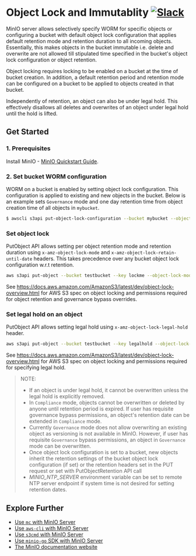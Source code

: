 # Object Lock and Immutablity [![Slack](https://slack.min.io/slack?type=svg)](https://slack.min.io)

MinIO server allows selectively specify WORM for specific objects or configuring a bucket with default object lock configuration that applies default retention mode and retention duration to all incoming objects. Essentially, this makes objects in the bucket immutable i.e. delete and overwrite are not allowed till stipulated time specified in the bucket's object lock configuration or object retention.

Object locking requires locking to be enabled on a bucket at the time of bucket creation. In addition, a default retention period and retention mode can be configured on a bucket to be applied to objects created in that bucket.

Independently of retention, an object can also be under legal hold. This effectively disallows all deletes and overwrites of an object under legal hold until the hold is lifted.

## Get Started

### 1. Prerequisites

Install MinIO - [MinIO Quickstart Guide](https://docs.min.io/docs/minio-quickstart-guide).

### 2. Set bucket WORM configuration

WORM on a bucket is enabled by setting object lock configuration. This configuration is applied to existing and new objects in the bucket. Below is an example sets `Governance` mode and one day retention time from object creation time of all objects in `mybucket`.

```sh
$ awscli s3api put-object-lock-configuration --bucket mybucket --object-lock-configuration 'ObjectLockEnabled=\"Enabled\",Rule={DefaultRetention={Mode=\"GOVERNANCE\",Days=1}}'
```

### Set object lock

PutObject API allows setting per object retention mode and retention duration using `x-amz-object-lock-mode` and `x-amz-object-lock-retain-until-date` headers. This takes precedence over any bucket object lock configuration w.r.t retention.

```sh
aws s3api put-object --bucket testbucket --key lockme --object-lock-mode GOVERNANCE --object-lock-retain-until-date "2019-11-20"  --body /etc/issue
```

See https://docs.aws.amazon.com/AmazonS3/latest/dev/object-lock-overview.html for AWS S3 spec on object locking and permissions required for object retention and governance bypass overrides.

### Set legal hold on an object

PutObject API allows setting legal hold using `x-amz-object-lock-legal-hold` header.

```sh
aws s3api put-object --bucket testbucket --key legalhold --object-lock-legal-hold-status ON --body /etc/issue
```

See https://docs.aws.amazon.com/AmazonS3/latest/dev/object-lock-overview.html for AWS S3 spec on object locking and permissions required for specifying legal hold.

> NOTE:
> - If an object is under legal hold, it cannot be overwritten unless the legal hold is explicitly removed.
> - In `Compliance` mode, objects cannot be overwritten or deleted by anyone until retention period is expired. If user has requisite governance bypass permissions, an object's retention date can be extended in `Compliance` mode.
> - Currently `Governance` mode does not allow overwriting an existing object as versioning is not available in MinIO. However, if user has requisite `Governance` bypass permissions, an object in `Governance` mode can be overwritten.
> - Once object lock configuration is set to a bucket, new objects inherit the retention settings of the bucket object lock configuration (if set) or the retention headers set in the PUT request or set with PutObjectRetention API call
> - *MINIO_NTP_SERVER* environment variable can be set to remote NTP server endpoint if system time is not desired for setting retention dates.

## Explore Further

- [Use `mc` with MinIO Server](https://docs.min.io/docs/minio-client-quickstart-guide)
- [Use `aws-cli` with MinIO Server](https://docs.min.io/docs/aws-cli-with-minio)
- [Use `s3cmd` with MinIO Server](https://docs.min.io/docs/s3cmd-with-minio)
- [Use `minio-go` SDK with MinIO Server](https://docs.min.io/docs/golang-client-quickstart-guide)
- [The MinIO documentation website](https://docs.min.io)
